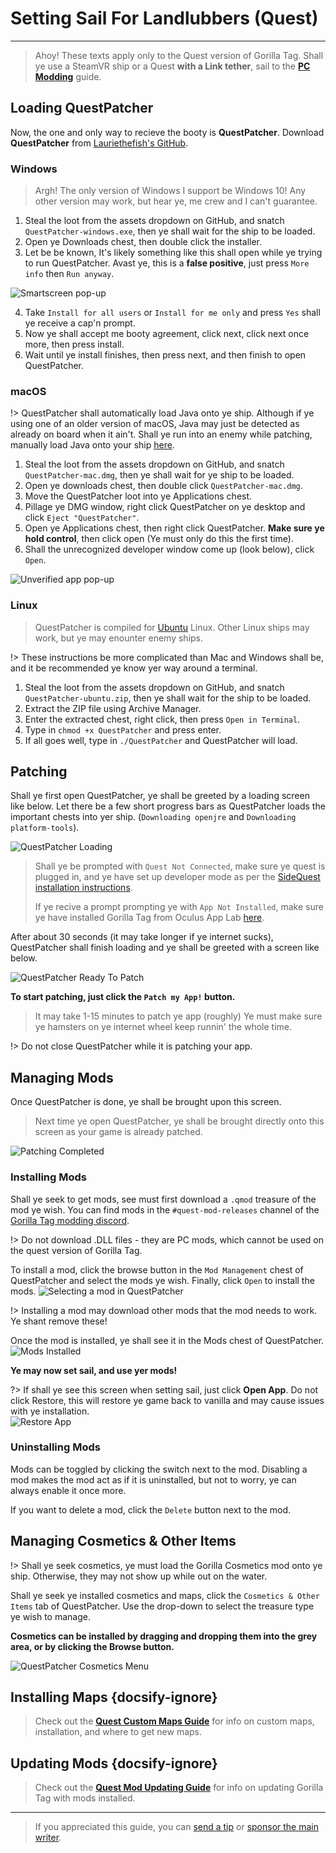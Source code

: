 # Setting Sail For Landlubbers (Quest)
---
>
> Ahoy! These texts apply only to the Quest version of Gorilla Tag. Shall ye use a SteamVR ship or a Quest **with a Link tether**, sail to the [**PC Modding**](pc-guide) guide.

<div class="horizontal bordered" data-ea-publisher="gorillatagmodding-burrito-software" data-ea-type="image" data-ea-manual="true" id="quest-mod-guide"></div>

## Loading QuestPatcher

Now, the one and only way to recieve the booty is **QuestPatcher**. Download **QuestPatcher** from [Lauriethefish's GitHub](https://github.com/Lauriethefish/QuestPatcher/releases/latest).

### Windows

> Argh! The only version of Windows I support be Windows 10! Any other version may work, but hear ye, me crew and I can't guarantee.

1. Steal the loot from the assets dropdown on GitHub, and snatch `QuestPatcher-windows.exe`, then ye shall wait for the ship to be loaded.
2. Open ye Downloads chest, then double click the installer.
3. Let be be known, It's likely something like this shall open while ye trying to run QuestPatcher. Avast ye, this is a **false positive**, just press `More info` then `Run anyway`.

![Smartscreen pop-up](../docs/files/questpatchersmartscreen.png)

4. Take `Install for all users` or `Install for me only` and press `Yes` shall ye receive a cap'n prompt.
5. Now ye shall accept me booty agreement, click next, click next once more, then press install.
6. Wait until ye install finishes, then press next, and then finish to open QuestPatcher.


### macOS

!> QuestPatcher shall automatically load Java onto ye ship. Although if ye using one of an older version of macOS, Java may just be detected as already on board when it ain't. Shall ye run into an enemy while patching, manually load Java onto your ship [here](https://www.java.com/en/).

1. Steal the loot from the assets dropdown on GitHub, and snatch `QuestPatcher-mac.dmg`, then ye shall wait for ye ship to be loaded.
2. Open ye downloads chest, then double click `QuestPatcher-mac.dmg`.
3. Move the QuestPatcher loot into ye Applications chest.
4. Pillage ye DMG window, right click QuestPatcher on ye desktop and click `Eject "QuestPatcher"`.
5. Open ye Applications chest, then right click QuestPatcher. **__Make sure ye hold control__**, then click open (Ye must only do this the first time).
6. Shall the unrecognized developer window come up (look below), click `Open`.

![Unverified app pop-up](../docs/files/questpatchermacunverified.png)


### Linux

> QuestPatcher is compiled for [Ubuntu](https://ubuntu.com/) Linux. Other Linux ships may work, but ye may enounter enemy ships.

!> These instructions be more complicated than Mac and Windows shall be, and it be recommended ye know yer way around a terminal.

1. Steal the loot from the assets dropdown on GitHub, and snatch `QuestPatcher-ubuntu.zip`, then ye shall wait for the ship to be loaded.
2. Extract the ZIP file using Archive Manager.
3. Enter the extracted chest, right click, then press `Open in Terminal`.
4. Type in `chmod +x QuestPatcher` and press enter.
5. If all goes well, type in `./QuestPatcher` and QuestPatcher will load.

## Patching

Shall ye first open QuestPatcher, ye shall be greeted by a loading screen like below. Let there be a few short progress bars as QuestPatcher loads the important chests into yer ship. (`Downloading openjre` and `Downloading platform-tools`).

![QuestPatcher Loading](../docs/files/questpatcherloading.png)

> Shall ye be prompted with `Quest Not Connected`, make sure ye quest is plugged in, and ye have set up developer mode as per the [SideQuest installation instructions](https://sidequestvr.com/setup-howto). 
> 
> If ye recive a prompt prompting ye with `App Not Installed`, make sure ye have installed Gorilla Tag from Oculus App Lab [here](https://www.oculus.com/experiences/quest/4979055762136823/).


After about 30 seconds (it may take longer if ye internet sucks), QuestPatcher shall finish loading and ye shall be greeted with a screen like below.

![QuestPatcher Ready To Patch](../docs/files/questpatcherpatch.png)

**To start patching, just click the `Patch my App!` button.**

> It may take 1-15 minutes to patch ye app (roughly) Ye must make sure ye hamsters on ye internet wheel keep runnin' the whole time.

!> Do not close QuestPatcher while it is patching your app.

## Managing Mods

Once QuestPatcher is done, ye shall be brought upon this screen.

> Next time ye open QuestPatcher, ye shall be brought directly onto this screen as your game is already patched.

![Patching Completed](../docs/files/questpatcherpatched.png)

### Installing Mods

Shall ye seek to get mods, see must first download a `.qmod` treasure of the mod ye wish. You can find mods in the `#quest-mod-releases` channel of the [Gorilla Tag modding discord](https://discord.gg/b2MhDBAzTv).

!> Do not download .DLL files - they are PC mods, which cannot be used on the quest version of Gorilla Tag.

To install a mod, click the browse button in the `Mod Management` chest of QuestPatcher and select the mods ye wish. Finally, click `Open` to install the mods. ![Selecting a mod in QuestPatcher](../docs/files/questpatcherselectmod.png)

!> Installing a mod may download other mods that the mod needs to work. Ye shant remove these!

Once the mod is installed, ye shall see it in the Mods chest of QuestPatcher.![Mods Installed](../docs/files/questpatcherinstalledmods.png)

**Ye may now set sail, and use yer mods!**

?> If shall ye see this screen when setting sail, just click **Open App**. Do not click Restore, this will restore ye game back to vanilla and may cause issues with ye installation.  
![Restore App](../docs/files/restoreapp.png)

### Uninstalling Mods

Mods can be toggled by clicking the switch next to the mod. Disabling a mod makes the mod act as if it is uninstalled, but not to worry, ye can always enable it once more.


If you want to delete a mod, click the `Delete` button next to the mod.

## Managing Cosmetics & Other Items

!> Shall ye seek cosmetics, ye must load the Gorilla Cosmetics mod onto ye ship. Otherwise, they may not show up while out on the water.

Shall ye seek ye installed cosmetics and maps, click the `Cosmetics & Other Items` tab of QuestPatcher. Use the drop-down to select the treasure type ye wish to manage.

**Cosmetics can be installed by dragging and dropping them into the grey area, or by clicking the Browse button.**

![QuestPatcher Cosmetics Menu](../docs/files/questpatcherotheritems.png)

## Installing Maps {docsify-ignore}

> Check out the [**Quest Custom Maps Guide**](quest-maploading) for info on custom maps, installation, and where to get new maps.

## Updating Mods {docsify-ignore}

> Check out the [**Quest Mod Updating Guide**](quest-updating) for info on updating Gorilla Tag with mods installed.

---

> If you appreciated this guide, you can [send a tip](https://streamelements.com/burritosoft/tip) or [sponsor the main writer](https://github.com/sponsors/burritosoftware).
